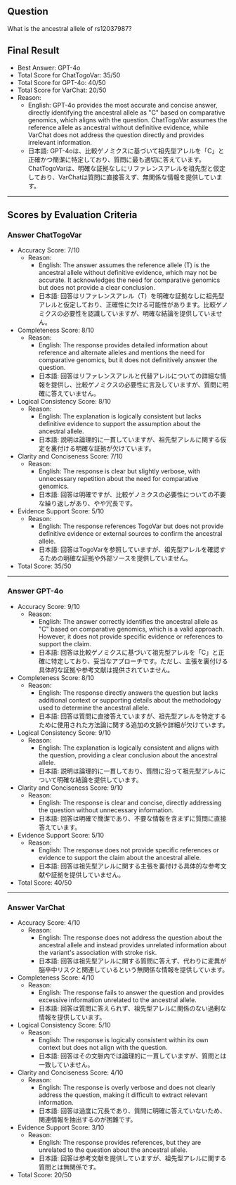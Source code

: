 ## Question

What is the ancestral allele of rs12037987?

## Final Result

- Best Answer: GPT-4o
- Total Score for ChatTogoVar: 35/50
- Total Score for GPT-4o: 40/50
- Total Score for VarChat: 20/50
- Reason:
  - English: GPT-4o provides the most accurate and concise answer, directly identifying the ancestral allele as "C" based on comparative genomics, which aligns with the question. ChatTogoVar assumes the reference allele as ancestral without definitive evidence, while VarChat does not address the question directly and provides irrelevant information.
  - 日本語: GPT-4oは、比較ゲノミクスに基づいて祖先型アレルを「C」と正確かつ簡潔に特定しており、質問に最も適切に答えています。ChatTogoVarは、明確な証拠なしにリファレンスアレルを祖先型と仮定しており、VarChatは質問に直接答えず、無関係な情報を提供しています。

---

## Scores by Evaluation Criteria

### Answer ChatTogoVar
- Accuracy Score: 7/10
  - Reason: 
    - English: The answer assumes the reference allele (T) is the ancestral allele without definitive evidence, which may not be accurate. It acknowledges the need for comparative genomics but does not provide a clear conclusion.
    - 日本語: 回答はリファレンスアレル（T）を明確な証拠なしに祖先型アレルと仮定しており、正確性に欠ける可能性があります。比較ゲノミクスの必要性を認識していますが、明確な結論を提供していません。
- Completeness Score: 8/10
  - Reason: 
    - English: The response provides detailed information about reference and alternate alleles and mentions the need for comparative genomics, but it does not definitively answer the question.
    - 日本語: 回答はリファレンスアレルと代替アレルについての詳細な情報を提供し、比較ゲノミクスの必要性に言及していますが、質問に明確に答えていません。
- Logical Consistency Score: 8/10
  - Reason: 
    - English: The explanation is logically consistent but lacks definitive evidence to support the assumption about the ancestral allele.
    - 日本語: 説明は論理的に一貫していますが、祖先型アレルに関する仮定を裏付ける明確な証拠が欠けています。
- Clarity and Conciseness Score: 7/10
  - Reason: 
    - English: The response is clear but slightly verbose, with unnecessary repetition about the need for comparative genomics.
    - 日本語: 回答は明確ですが、比較ゲノミクスの必要性についての不要な繰り返しがあり、やや冗長です。
- Evidence Support Score: 5/10
  - Reason: 
    - English: The response references TogoVar but does not provide definitive evidence or external sources to confirm the ancestral allele.
    - 日本語: 回答はTogoVarを参照していますが、祖先型アレルを確認するための明確な証拠や外部ソースを提供していません。
- Total Score: 35/50

---

### Answer GPT-4o
- Accuracy Score: 9/10
  - Reason: 
    - English: The answer correctly identifies the ancestral allele as "C" based on comparative genomics, which is a valid approach. However, it does not provide specific evidence or references to support the claim.
    - 日本語: 回答は比較ゲノミクスに基づいて祖先型アレルを「C」と正確に特定しており、妥当なアプローチです。ただし、主張を裏付ける具体的な証拠や参考文献は提供されていません。
- Completeness Score: 8/10
  - Reason: 
    - English: The response directly answers the question but lacks additional context or supporting details about the methodology used to determine the ancestral allele.
    - 日本語: 回答は質問に直接答えていますが、祖先型アレルを特定するために使用された方法論に関する追加の文脈や詳細が欠けています。
- Logical Consistency Score: 9/10
  - Reason: 
    - English: The explanation is logically consistent and aligns with the question, providing a clear conclusion about the ancestral allele.
    - 日本語: 説明は論理的に一貫しており、質問に沿って祖先型アレルについて明確な結論を提供しています。
- Clarity and Conciseness Score: 9/10
  - Reason: 
    - English: The response is clear and concise, directly addressing the question without unnecessary information.
    - 日本語: 回答は明確で簡潔であり、不要な情報を含まずに質問に直接答えています。
- Evidence Support Score: 5/10
  - Reason: 
    - English: The response does not provide specific references or evidence to support the claim about the ancestral allele.
    - 日本語: 回答は祖先型アレルに関する主張を裏付ける具体的な参考文献や証拠を提供していません。
- Total Score: 40/50

---

### Answer VarChat
- Accuracy Score: 4/10
  - Reason: 
    - English: The response does not address the question about the ancestral allele and instead provides unrelated information about the variant's association with stroke risk.
    - 日本語: 回答は祖先型アレルに関する質問に答えず、代わりに変異が脳卒中リスクと関連しているという無関係な情報を提供しています。
- Completeness Score: 4/10
  - Reason: 
    - English: The response fails to answer the question and provides excessive information unrelated to the ancestral allele.
    - 日本語: 回答は質問に答えられず、祖先型アレルに関係のない過剰な情報を提供しています。
- Logical Consistency Score: 5/10
  - Reason: 
    - English: The response is logically consistent within its own context but does not align with the question.
    - 日本語: 回答はその文脈内では論理的に一貫していますが、質問とは一致していません。
- Clarity and Conciseness Score: 4/10
  - Reason: 
    - English: The response is overly verbose and does not clearly address the question, making it difficult to extract relevant information.
    - 日本語: 回答は過度に冗長であり、質問に明確に答えていないため、関連情報を抽出するのが困難です。
- Evidence Support Score: 3/10
  - Reason: 
    - English: The response provides references, but they are unrelated to the question about the ancestral allele.
    - 日本語: 回答は参考文献を提供していますが、祖先型アレルに関する質問とは無関係です。
- Total Score: 20/50